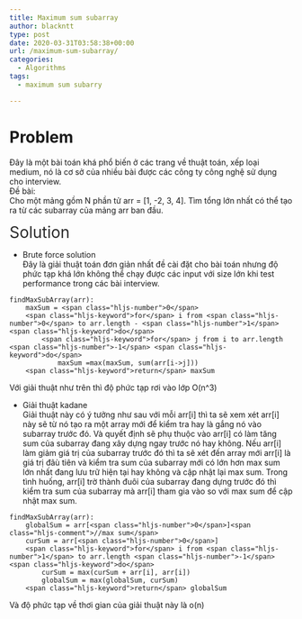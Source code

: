 ```yaml
---
title: Maximum sum subarray
author: blackntt
type: post
date: 2020-03-31T03:58:38+00:00
url: /maximum-sum-subarray/
categories:
  - Algorithms
tags:
  - maximum sum subarry

---
```

<figure class="wp-block-embed-youtube wp-block-embed is-type-video is-provider-youtube wp-embed-aspect-16-9 wp-has-aspect-ratio">

<div class="wp-block-embed__wrapper">
</div></figure> 

# Problem

Đây là một bài toán khá phổ biến ở các trang về thuật toán, xếp loại medium, nó là cơ sở của nhiều bài được các công ty công nghệ sử dụng cho interview.  
Đề bài:  
Cho một mảng gồm N phần tử arr = [1, -2, 3, 4]. Tìm tổng lớn nhất có thể tạo ra từ các subarray của mảng arr ban đầu.

<span style="color: #2b2b2b; font-family: -apple-system, BlinkMacSystemFont, 'Segoe UI', Roboto, 'Helvetica Neue', Arial, sans-serif; font-size: 2em;">Solution</span>

  * Brute force solution  
    Đây là giải thuật toán đơn giản nhất đề cài đặt cho bài toán nhưng độ phức tạp khá lớn không thể chạy được các input với size lớn khi test performance trong các bài interview.

<pre><code class="language-cpp line-numbers hljs">findMaxSubArray(arr):
    maxSum = &lt;span class="hljs-number">0&lt;/span>
    &lt;span class="hljs-keyword">for&lt;/span> i from &lt;span class="hljs-number">0&lt;/span> to arr.length - &lt;span class="hljs-number">1&lt;/span> &lt;span class="hljs-keyword">do&lt;/span>
        &lt;span class="hljs-keyword">for&lt;/span> j from i to arr.length &lt;span class="hljs-number">-1&lt;/span> &lt;span class="hljs-keyword">do&lt;/span>
            maxSum =max(maxSum, sum(arr[i-&gt;j]))
    &lt;span class="hljs-keyword">return&lt;/span> maxSum
</code></pre>

Với giải thuật như trên thì độ phức tạp rơi vào lớp O(n^3)

  * Giải thuật kadane  
    Giải thuật này có ý tưởng như sau với mỗi arr[i] thì ta sẽ xem xét arr[i] này sẽ từ nó tạo ra một array mới để kiểm tra hay là gắng nó vào subarray trước đó. Và quyết định sẽ phụ thuộc vào arr[i] có làm tăng sum của subarray đang xây dựng ngay trước nó hay không. Nếu arr[i] làm giảm giá trị của subarray trước đó thì ta sẽ xét đến array mới arr[i] là giá trị đâù tiên và kiểm tra sum của subarray mới có lớn hơn max sum lớn nhất đang lưu trữ hiện tại hay không và cập nhật lại max sum. Trong tình huống, arr[i] trờ thành đuôi của subarray đang dựng trước đó thì kiểm tra sum của subarray mà arr[i] tham gia vào so với max sum để cập nhật max sum.

<pre><code class="language-cpp line-numbers hljs">findMaxSubArray(arr):
    globalSum = arr[&lt;span class="hljs-number">0&lt;/span>]&lt;span class="hljs-comment">//max sum&lt;/span>
    curSum = arr[&lt;span class="hljs-number">0&lt;/span>]
    &lt;span class="hljs-keyword">for&lt;/span> i from &lt;span class="hljs-number">1&lt;/span> to arr.length &lt;span class="hljs-number">-1&lt;/span> &lt;span class="hljs-keyword">do&lt;/span>
        curSum = max(curSum + arr[i], arr[i])
        globalSum = max(globalSum, curSum)
    &lt;span class="hljs-keyword">return&lt;/span> globalSum
</code></pre>

Và độ phức tạp về thơi gian của giải thuật này là o(n)
